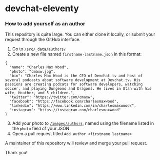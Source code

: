 # devchat-eleventy

### How to add yourself as an author

This repository is quite large. You can either clone it locally, or submit your request through the GitHub interface.

1. Go to [`/src/_data/authors/`](/src/_data/authors/)
2. Create a new file named `firstname-lastname.json` in this format:

```
{
  "name": "Charles Max Wood",
  "photo": "cmaxw.jpg",
  "bio": "Charles Max Wood is the CEO of Devchat.tv and host of several podcasts about software development at Devchat.tv. His passions are creating podcats for software developers, watching soccer, and playing Dungeons and Dragons. He lives in Utah with his wife, Heather, and 5 children.",
  "twitter": "https://twitter.com/cmaxw",
  "facebook": "https://facebook.com/charlesmaxwood",
  "linkedin": "https://www.linkedin.com/in/charlesmaxwood/",
  "instagram": "https://instagram.com/charlesmaxwood"
}
```

3. Add your photo to [`/images/authors`](/images/authors), named using the filename listed in the `photo` field of your JSON
4. Open a pull request titled `Add author <firstname lastname>`

A maintainer of this repository will review and merge your pull request.

Thank you!
